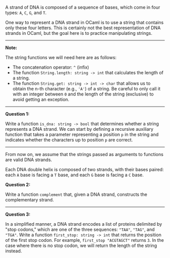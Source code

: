 A strand of DNA is composed of a sequence of bases, which come in four types: `A`, `C`, `G`, and `T`.

One way to represent a DNA strand in OCaml is to use a string that contains only these four letters. This is certainly not the best representation of DNA strands in OCaml, but the goal here is to practice manipulating strings.

---

**Note:**

The string functions we will need here are as follows:
- The concatenation operator: `^` (infix)
- The function `String.length: string -> int` that calculates the length of a string.
- The function `String.get: string -> int -> char` that allows us to obtain the n-th character (e.g., `'A'`) of a string. Be careful to only call it with an integer between `0` and the length of the string (exclusive) to avoid getting an exception.

---

**Question 1:**

Write a function `is_dna: string -> bool` that determines whether a string represents a DNA strand. We can start by defining a recursive auxiliary function that takes a parameter representing a position `p` in the string and indicates whether the characters up to position `p` are correct.

---

From now on, we assume that the strings passed as arguments to functions are valid DNA strands.

Each DNA double helix is composed of two strands, with their bases paired: each `A` base is facing a `T` base, and each `G` base is facing a `C` base.

**Question 2:**

Write a function `complement` that, given a DNA strand, constructs the complementary strand.

---

**Question 3:**

In a simplified manner, a DNA strand encodes a list of proteins delimited by "stop codons," which are one of the three sequences: `"TAA"`, `"TAG"`, and `"TGA"`. Write a function `first_stop: string -> int` that returns the position of the first stop codon. For example, `first_stop "ACGTAGCT"` returns `3`. In the case where there is no stop codon, we will return the length of the string instead.
